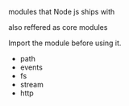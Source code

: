modules that Node js ships with

also reffered as core modules

Import the module before using it.

- path
- events
- fs
- stream
- http

